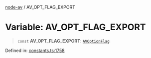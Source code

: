 [node-av](../globals.md) / AV\_OPT\_FLAG\_EXPORT

# Variable: AV\_OPT\_FLAG\_EXPORT

> `const` **AV\_OPT\_FLAG\_EXPORT**: [`AVOptionFlag`](../type-aliases/AVOptionFlag.md)

Defined in: [constants.ts:1758](https://github.com/seydx/av/blob/f8631fc881b394300b1479f511d55cf1c370a87f/src/constants/constants.ts#L1758)

